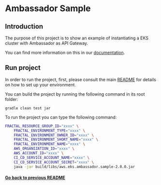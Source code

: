 # Ambassador Sample

## Introduction

The purpose of this project is to show an example of instantiating a EKS cluster with Ambassador as API Gateway.

You can find more information on this in our [documentation](https://fractal.cloud/docs).

## Run project

In order to run the project, first, please consult the main [README](../../../README.md#build-and-run-the-project-locally) for details on how to set up your environment.

You can build the project by running the following command in its root folder:

`gradle clean test jar`

To run the project you can type the following command:

``` bash
FRACTAL_RESOURCE_GROUP_ID="xxxx" \
    FRACTAL_ENVIRONMENT_TYPE="xxxx" \
    FRACTAL_ENVIRONMENT_OWNER_ID="xxxx" \
    FRACTAL_ENVIRONMENT_SHORT_NAME="xxxx" \
    FRACTAL_ENVIRONMENT_NAME="xxxx" \
    AWS_ORGANIZATION_ID="xxxx" \
    AWS_ACCOUNT_ID="xxxx" \
    CI_CD_SERVICE_ACCOUNT_NAME="xxxx" \
    CI_CD_SERVICE_ACCOUNT_SECRET="xxxx" \
    java -jar build/libs/aws.eks.ambassador.sample-2.0.0.jar
```

#### [Go back to previous README](../../gcp/README.md)